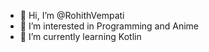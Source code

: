 - 👋 Hi, I’m @RohithVempati
- 👀 I’m interested in Programming and Anime
- 🌱 I’m currently learning Kotlin


